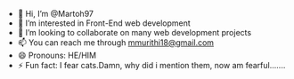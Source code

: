 - 👋 Hi, I’m @Martoh97
- 👀 I’m interested in Front-End web development
- 💞️ I’m looking to collaborate on many web development projects
- 📫 You can reach me through mmurithi18@gmail.com
- 😄 Pronouns: HE/HIM
- ⚡ Fun fact: I fear cats.Damn, why did i mention them, now am fearful.......

<!---
Martoh97/Martoh97 is a ✨ special ✨ repository because its `README.md` (this file) appears on your GitHub profile.
You can click the Preview link to take a look at your changes.
--->
